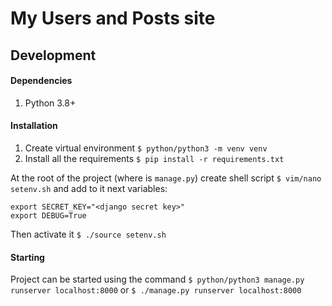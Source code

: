 # My Users and Posts site

## Development

#### Dependencies
1. Python 3.8+

#### Installation
1. Create virtual environment `$ python/python3 -m venv venv`
2. Install all the requirements `$ pip install -r requirements.txt`

At the root of the project (where is `manage.py`) create shell script `$ vim/nano setenv.sh` and add to it next variables:
```
export SECRET_KEY="<django secret key>"
export DEBUG=True
```
Then activate it `$ ./source setenv.sh`

#### Starting
Project can be started using the command `$ python/python3 manage.py runserver localhost:8000` or `$ ./manage.py runserver localhost:8000`